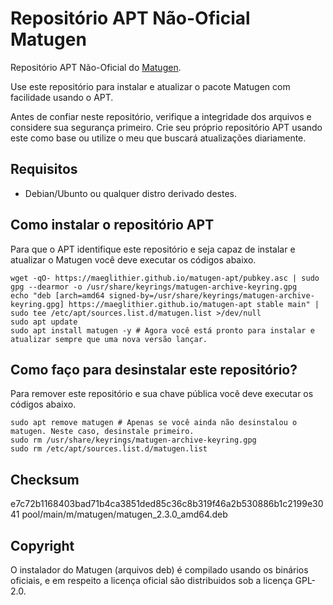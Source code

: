 # Repositório APT Não-Oficial Matugen

Repositório APT Não-Oficial do [Matugen](https://github.com/InioX/matugen).

Use este repositório para instalar e atualizar o pacote Matugen com facilidade usando o APT.

Antes de confiar neste repositório, verifique a integridade dos arquivos e considere sua segurança primeiro. Crie seu próprio repositório APT usando este como base ou utilize o meu que buscará atualizações diariamente.

## Requisitos

* Debian/Ubunto ou qualquer distro derivado destes.

## Como instalar o repositório APT

Para que o APT identifique este repositório e seja capaz de instalar e atualizar o Matugen você deve executar os códigos abaixo.

```shell
wget -qO- https://maeglithier.github.io/matugen-apt/pubkey.asc | sudo gpg --dearmor -o /usr/share/keyrings/matugen-archive-keyring.gpg
echo "deb [arch=amd64 signed-by=/usr/share/keyrings/matugen-archive-keyring.gpg] https://maeglithier.github.io/matugen-apt stable main" | sudo tee /etc/apt/sources.list.d/matugen.list >/dev/null
sudo apt update
sudo apt install matugen -y # Agora você está pronto para instalar e atualizar sempre que uma nova versão lançar.
```

## Como faço para desinstalar este repositório?

Para remover este repositório e sua chave pública você deve executar os códigos abaixo.

```shell
sudo apt remove matugen # Apenas se você ainda não desinstalou o matugen. Neste caso, desinstale primeiro.
sudo rm /usr/share/keyrings/matugen-archive-keyring.gpg
sudo rm /etc/apt/sources.list.d/matugen.list
```

## Checksum

e7c72b1168403bad71b4ca3851ded85c36c8b319f46a2b530886b1c2199e3041  pool/main/m/matugen/matugen_2.3.0_amd64.deb

## Copyright

O instalador do Matugen (arquivos deb) é compilado usando os binários oficiais, e em respeito a licença oficial são distribuidos sob a licença GPL-2.0.

